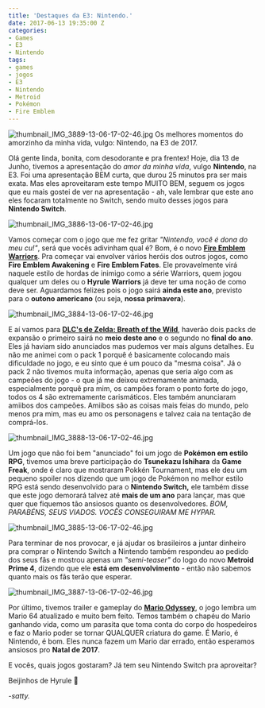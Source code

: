```yaml
---
title: 'Destaques da E3: Nintendo.'
date: 2017-06-13 19:35:00 Z
categories:
- Games
- E3
- Nintendo
tags:
- games
- jogos
- E3
- Nintendo
- Metroid
- Pokémon
- Fire Emblem
---
```


![thumbnail_IMG_3889-13-06-17-02-46.jpg](/uploads/thumbnail_IMG_3889-13-06-17-02-46.jpg)
Os melhores momentos do amorzinho da minha vida, vulgo: Nintendo, na E3 de 2017.

Olá gente linda, bonita, com desodorante e pra frentex! Hoje, dia 13 de Junho, tivemos a apresentação do *amor da minha vida*, vulgo **Nintendo**, na E3. Foi uma apresentação BEM curta, que durou 25 minutos pra ser mais exata. Mas eles aproveitaram este tempo MUITO BEM, seguem os jogos que eu mais gostei de ver na apresentação - ah, vale lembrar que este ano eles focaram totalmente no Switch, sendo muito desses jogos para **Nintendo Switch**.

![thumbnail_IMG_3886-13-06-17-02-46.jpg](/uploads/thumbnail_IMG_3886-13-06-17-02-46.jpg)

Vamos começar com o jogo que me fez gritar *"Nintendo, você é dona do meu cu!"*, será que vocês adivinham qual é? Bom, é o novo **[Fire Emblem Warriors](https://www.youtube.com/watch?v=R8Ia_PCKPpY)**. Pra começar vai envolver vários heróis dos outros jogos, como **Fire Emblem Awakening** e **Fire Emblem Fates**. Ele provavelmente virá naquele estilo de hordas de inimigo como a série Warriors, quem jogou qualquer um deles ou o **Hyrule Warriors** já deve ter uma noção de como deve ser. Aguardamos felizes pois o jogo sairá **ainda este ano**, previsto para o **outono americano** (ou seja, **nossa primavera**). 

![thumbnail_IMG_3884-13-06-17-02-46.jpg](/uploads/thumbnail_IMG_3884-13-06-17-02-46.jpg)

E aí vamos para **[DLC's de Zelda: Breath of the Wild](https://www.youtube.com/watch?v=Q-s67KdwpYI)**, haverão dois packs de expansão o primeiro sairá no **meio deste ano** e o segundo no **final do ano**. Eles já haviam sido anunciados mas pudemos ver mais alguns detalhes. Eu não me animei com o pack 1 porquê é basicamente colocando mais dificuldade no jogo, e eu sinto que é um pouco da "mesma coisa". Já o pack 2 não tivemos muita informação, apenas que seria algo com as campeões do jogo - o que já me deixou extremamente animada, especialmente porquê pra mim, os campões foram o ponto forte do jogo, todos os 4 são extremamente carismáticos. Eles também anunciaram amiibos dos campeões. Amiibos são as coisas mais feias do mundo, pelo menos pra mim, mas eu amo os personagens e talvez caia na tentação de comprá-los. 

![thumbnail_IMG_3888-13-06-17-02-46.jpg](/uploads/thumbnail_IMG_3888-13-06-17-02-46.jpg)

Um jogo que não foi bem "anunciado" foi um jogo de **Pokémon em estilo RPG**, tivemos uma breve participação do **Tsunekazu Ishihara** da **Game Freak**, onde é claro que mostraram Pokkén Tournament, mas ele deu um pequeno spoiler nos dizendo que um jogo de Pokémon no melhor estilo RPG está sendo desenvolvido para o **Nintendo Switch,** ele também disse que este jogo demorará talvez até **mais de um ano** para lançar, mas que quer que fiquemos tão ansiosos quanto os desenvolvedores. *BOM, PARABÉNS, SEUS VIADOS. VOCÊS CONSEGUIRAM ME HYPAR.*

![thumbnail_IMG_3885-13-06-17-02-46.jpg](/uploads/thumbnail_IMG_3885-13-06-17-02-46.jpg)

Para terminar de nos provocar, e já ajudar os brasileiros a juntar dinheiro pra comprar o Nintendo Switch a Nintendo também respondeu ao pedido dos seus fãs e mostrou apenas um *"semi-teaser"* do logo do novo **Metroid Prime 4**, dizendo que ele **está em desenvolvimento** - então não sabemos quanto mais os fãs terão que esperar.

![thumbnail_IMG_3887-13-06-17-02-46.jpg](/uploads/thumbnail_IMG_3887-13-06-17-02-46.jpg)

Por último, tivemos trailer e gameplay do **[Mario Odyssey](https://www.youtube.com/watch?v=wGQHQc_3ycE)**, o jogo lembra um Mario 64 atualizado e muito bem feito. Temos também o chapéu do Mario ganhando vida, como um parasita que toma conta do corpo do hospedeiros e faz o Mario poder se tornar QUALQUER criatura do game. É Mario, é Nintendo, é bom. Eles nunca fazem um Mario dar errado, então esperamos ansiosos pro **Natal de 2017**.

E vocês, quais jogos gostaram? Já tem seu Nintendo Switch pra aproveitar?

Beijinhos de Hyrule 💋

*-satty.*